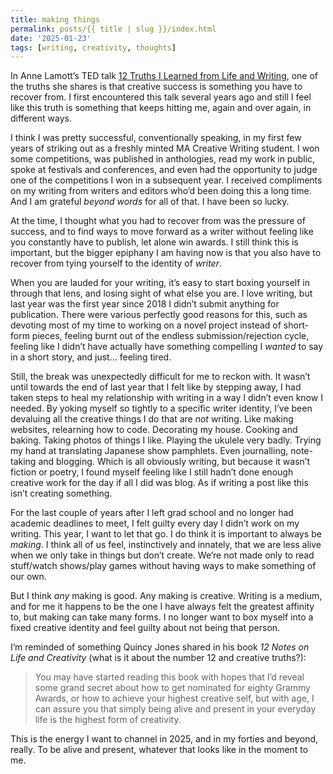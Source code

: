 ```yaml
---
title: making things
permalink: posts/{{ title | slug }}/index.html
date: '2025-01-23'
tags: [writing, creativity, thoughts]
---
```


In Anne Lamott’s TED talk [12 Truths I Learned from Life and Writing](https://www.ted.com/talks/anne_lamott_12_truths_i_learned_from_life_and_writing), one of the truths she shares is that creative success is something you have to recover from. I first encountered this talk several years ago and still I feel like this truth is something that keeps hitting me, again and over again, in different ways.

I think I was pretty successful, conventionally speaking, in my first few years of striking out as a freshly minted MA Creative Writing student. I won some competitions, was published in anthologies, read my work in public, spoke at festivals and conferences, and even had the opportunity to judge one of the competitions I won in a subsequent year. I received compliments on my writing from writers and editors who’d been doing this a long time. And I am grateful _beyond words_ for all of that. I have been so lucky. 

At the time, I thought what you had to recover from was the pressure of success, and to find ways to move forward as a writer without feeling like you constantly have to publish, let alone win awards. I still think this is important, but the bigger epiphany I am having now is that you also have to recover from tying yourself to the identity of _writer_. 

When you are lauded for your writing, it’s easy to start boxing yourself in through that lens, and losing sight of what else you are. I love writing, but last year was the first year since 2018 I didn’t submit anything for publication. There were various perfectly good reasons for this, such as devoting most of my time to working on a novel project instead of short-form pieces, feeling burnt out of the endless submission/rejection cycle, feeling like I didn’t have actually have something compelling I _wanted_ to say in a short story, and just… feeling tired. 

Still, the break was unexpectedly difficult for me to reckon with. It wasn’t until towards the end of last year that I felt like by stepping away, I had taken steps to heal my relationship with writing in a way I didn’t even know I needed. By yoking myself so tightly to a specific writer identity, I’ve been devaluing all the creative things I do that are _not_ writing. Like making websites, relearning how to code. Decorating my house. Cooking and baking. Taking photos of things I like. Playing the ukulele very badly. Trying my hand at translating Japanese show pamphlets. Even journalling, note-taking and blogging. Which is all obviously writing, but because it wasn’t fiction or poetry, I found myself feeling like I still hadn’t done enough creative work for the day if all I did was blog. As if writing a post like this isn’t creating something.

For the last couple of years after I left grad school and no longer had academic deadlines to meet, I felt guilty every day I didn’t work on my writing. This year, I want to let that go. I do think it is important to always be _making_. I think all of us feel, instinctively and innately, that we are less alive when we only take in things but don’t create. We’re not made only to read stuff/watch shows/play games without having ways to make something of our own.

But I think _any_ making is good. Any making is creative. Writing is a medium, and for me it happens to be the one I have always felt the greatest affinity to, but making can take many forms. I no longer want to box myself into a fixed creative identity and feel guilty about not being that person.

I’m reminded of something Quincy Jones shared in his book _12 Notes on Life and Creativity_ (what is it about the number 12 and creative truths?):

> You may have started reading this book with hopes that I’d reveal some grand secret about how to get nominated for eighty Grammy Awards, or how to achieve your highest creative self, but with age, I can assure you that simply being alive and present in your everyday life is the highest form of creativity.

This is the energy I want to channel in 2025, and in my forties and beyond, really. To be alive and present, whatever that looks like in the moment to me.